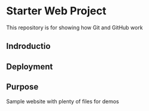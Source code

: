 # Starter Web Project
This repository is for showing how Git and GitHub work


## Indroductio

## Deployment

## Purpose
Sample website with plenty of files for demos



